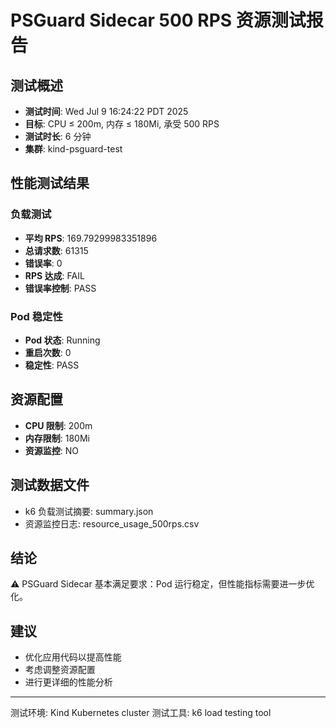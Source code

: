 # PSGuard Sidecar 500 RPS 资源测试报告

## 测试概述
- **测试时间**: Wed Jul  9 16:24:22 PDT 2025
- **目标**: CPU ≤ 200m, 内存 ≤ 180Mi, 承受 500 RPS
- **测试时长**: 6 分钟
- **集群**: kind-psguard-test

## 性能测试结果
### 负载测试
- **平均 RPS**: 169.79299983351896
- **总请求数**: 61315
- **错误率**: 0
- **RPS 达成**: FAIL
- **错误率控制**: PASS

### Pod 稳定性
- **Pod 状态**: Running
- **重启次数**: 0
- **稳定性**: PASS

## 资源配置
- **CPU 限制**: 200m
- **内存限制**: 180Mi
- **资源监控**: NO

## 测试数据文件
- k6 负载测试摘要: summary.json
- 资源监控日志: resource_usage_500rps.csv

## 结论
⚠️ PSGuard Sidecar 基本满足要求：Pod 运行稳定，但性能指标需要进一步优化。

## 建议
- 优化应用代码以提高性能
- 考虑调整资源配置
- 进行更详细的性能分析

---
测试环境: Kind Kubernetes cluster
测试工具: k6 load testing tool
